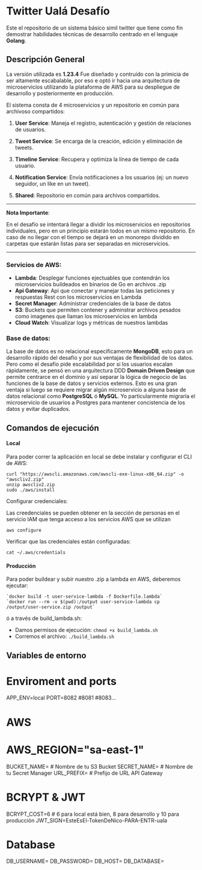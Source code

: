 
# Twitter Ualá Desafío

Este el repositorio de un sistema básico simil twitter que tiene como fin demostrar habilidades técnicas de desarrollo centrado en el lenguaje **Golang**.

## Descripción General

La versión utilizada es **1.23.4** Fue diseñado y contruído con la primicia de ser altamente escabalable, por eso e optó ir hacia una arquitectura de microservicios utilizando la plataforma de AWS para su despliegue de desarrollo y posteriormente en producción.

El sistema consta de 4 microservicios y un repositorio en común para archivoso compartidos:

1. **User Service**: Maneja el registro, autenticación y gestión de relaciones de usuarios.

2. **Tweet Service**: Se encarga de la creación, edición y eliminación de tweets.

3. **Timeline Service**: Recupera y optimiza la línea de tiempo de cada usuario.

4. **Notification Service**: Envía notificaciones a los usuarios (ej: un nuevo seguidor, un like en un tweet).

5. **Shared**: Repositorio en común para archivos compartidos.

---

**Nota Importante**:

En el desafío se intentará llegar a dividir los microservicios en repositorios individuales, pero en un principio estarán todos en un mismo repositorio. En caso de no llegar con el tiempo se dejará en un monorepo dividido en carpetas que estarán listas para ser separadas en microservicios.

---

### Servicios de AWS:

- **Lambda**: Desplegar funciones ejectuables que contendrán los microservicios buildeados en binarios de Go en archivos .zip
- **Api Gateway**: Api que conectar y manejar todas las peticiones y respuestas Rest con los microservicios en Lambda
- **Secret Manager**: Administrar credenciales de la base de datos
- **S3**: Buckets que permiten contener y adminstrar archivos pesados como imagenes que llaman los microservicios en lambda
- **Cloud Watch**: Visualizar logs y métricas de nuestros lambdas

### Base de datos:

La base de datos es no relacional específicamente **MongoDB**, esto para un desarrollo rápido del desafío y por sus ventajas de flexibilidad de los datos. Pero como el desafío pide escalabilidad por si los usuarios escalan rápidamente, se pensó en una arquitectura DDD **Domain Driven Design** que permite centrarce en el dominio y así separar la lógica de negocio de las funciones de la base de datos y servicios externos. Esto es una gran ventaja si luego se requiere migrar algún microservicio a alguna base de datos relacional como **PostgreSQL** ó **MySQL**. Yo particularmente migraría el microservicio de usuarios a Postgres para mantener concistencia de los datos y evitar duplicados.

## Comandos de ejecución

#### Local

Para poder correr la aplicación en local se debe instalar y configurar el CLI de AWS:

``````
curl "https://awscli.amazonaws.com/awscli-exe-linux-x86_64.zip" -o "awscliv2.zip"
unzip awscliv2.zip
sudo ./aws/install
``````

Configurar credenciales:

Las creedenciales se pueden obtener en la sección de personas en el servicio IAM que tenga acceso a los servicios AWS que se utilizan

`aws configure`

Verificar que las credenciales están configuradas:

`cat ~/.aws/credentials`

#### Producción

Para poder buildear y subir nuestro .zip a lambda en AWS, deberemos ejecutar:

```
`docker build -t user-service-lambda -f Dockerfile.lambda`
`docker run --rm -v $(pwd):/output user-service-lambda cp /output/user-service.zip /output`
```

ó a través de build_lambda.sh:

- Damos permisos de ejecución: `chmod +x build_lambda.sh`
- Corremos el archivo: `./build_lambda.sh`

## Variables de entorno

# Enviroment and ports
APP_ENV=local
PORT=8082 #8081 #8083...

# AWS
# AWS_REGION="sa-east-1"
BUCKET_NAME= # Nombre de tu S3 Bucket 
SECRET_NAME= # Nombre de tu Secret Manager
URL_PREFIX= # Prefijo de URL API Gateway

# BCRYPT & JWT
BCRYPT_COST=6 # 6 para local está bien, 8 para desarrollo y 10 para producción
JWT_SIGN=EsteEsEl-TokenDeNico-PARA-ENTR-uala

# Database
DB_USERNAME=
DB_PASSWORD=
DB_HOST=
DB_DATABASE=